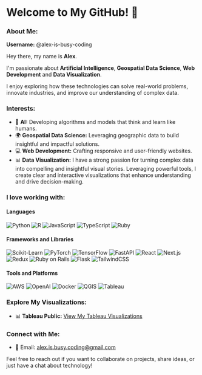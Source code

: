 # Welcome to My GitHub! 👋

### About Me:
**Username:** @alex-is-busy-coding

Hey there, my name is **Alex**.

I'm passionate about **Artificial Intelligence**, **Geospatial Data Science**, **Web Development** and **Data Visualization**. 

I enjoy exploring how these technologies can solve real-world problems, innovate industries, and improve our understanding of complex data.

### Interests:
- 🤖 **AI:** Developing algorithms and models that think and learn like humans.
- 🌍 **Geospatial Data Science:** Leveraging geographic data to build insightful and impactful solutions.
- 💻 **Web Development:** Crafting responsive and user-friendly websites.
- 📊 **Data Visualization:** I have a strong passion for turning complex data into compelling and insightful visual stories. Leveraging powerful tools, I create clear and interactive visualizations that enhance understanding and drive decision-making.

### I love working with:

#### Languages

![Python](https://img.shields.io/badge/Python-3776AB?style=flat&logo=python&logoColor=white)
![R](https://img.shields.io/badge/R-276DC3?style=flat&logo=r&logoColor=white)
![JavaScript](https://img.shields.io/badge/JavaScript-F7DF1E?style=flat&logo=javascript&logoColor=black)
![TypeScript](https://img.shields.io/badge/TypeScript-3178C6?style=flat&logo=typescript&logoColor=white)
![Ruby](https://img.shields.io/badge/Ruby-CC342D?style=flat&logo=ruby&logoColor=white)

#### Frameworks and Libraries

![Scikit-Learn](https://img.shields.io/badge/Scikit_Learn-F7931E?style=flat&logo=scikit-learn&logoColor=white)
![PyTorch](https://img.shields.io/badge/PyTorch-EE4C2C?style=flat&logo=pytorch&logoColor=white)
![TensorFlow](https://img.shields.io/badge/TensorFlow-FF6F00?style=flat&logo=tensorflow&logoColor=white)
![FastAPI](https://img.shields.io/badge/FastAPI-009688?style=flat&logo=fastapi&logoColor=white)
![React](https://img.shields.io/badge/React-61DAFB?style=flat&logo=react&logoColor=black)
![Next.js](https://img.shields.io/badge/Next.js-000000?style=flat&logo=nextdotjs&logoColor=white)
![Redux](https://img.shields.io/badge/Redux-764ABC?logo=redux&logoColor=fff)
![Ruby on Rails](https://img.shields.io/badge/Ruby_on_Rails-CC0000?style=flat&logo=ruby-on-rails&logoColor=white)
![Flask](https://img.shields.io/badge/Flask-000000?style=flat&logo=flask&logoColor=white)
![TailwindCSS](https://img.shields.io/badge/Tailwind%20CSS-%2338B2AC.svg?logo=tailwind-css&logoColor=white)

#### Tools and Platforms

![AWS](https://img.shields.io/badge/AWS-%23FF9900.svg?logo=amazon-web-services&logoColor=white)
![OpenAI](https://img.shields.io/badge/OpenAI-412991?style=flat&logo=openai&logoColor=white)
![Docker](https://img.shields.io/badge/Docker-2496ED?logo=docker&logoColor=fff)
![QGIS](https://img.shields.io/badge/QGIS-589632?style=flat&logo=qgis&logoColor=white)
![Tableau](https://img.shields.io/badge/Tableau-E97627?style=flat&logo=tableau&logoColor=white)

### Explore My Visualizations:
- 📊 **Tableau Public:** [View My Tableau Visualizations](https://public.tableau.com/app/profile/alexander.vassilev/vizzes)

### Connect with Me:
- 📧 Email: [alex.is.busy.coding@gmail.com](mailto:alex.is.busy.coding@gmail.com)

Feel free to reach out if you want to collaborate on projects, share ideas, or just have a chat about technology!
